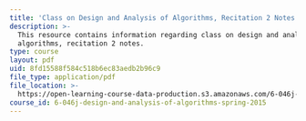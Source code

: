 ```yaml
---
title: 'Class on Design and Analysis of Algorithms, Recitation 2 Notes'
description: >-
  This resource contains information regarding class on design and analysis of
  algorithms, recitation 2 notes.
type: course
layout: pdf
uid: 8fd15588f584c518b6ec83aedb2b96c9
file_type: application/pdf
file_location: >-
  https://open-learning-course-data-production.s3.amazonaws.com/6-046j-design-and-analysis-of-algorithms-spring-2015/8fd15588f584c518b6ec83aedb2b96c9_MIT6_046JS15_Recitation2.pdf
course_id: 6-046j-design-and-analysis-of-algorithms-spring-2015
---
```


